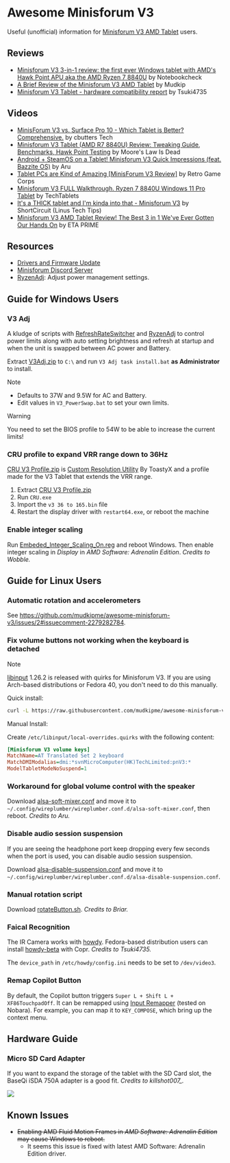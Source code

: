 Awesome Minisforum V3
=====================

Useful (unofficial) information for [Minisforum V3 AMD Tablet](https://www.minisforum.com/page/v3/index.html?lang=en) users.

## Reviews

- [Minisforum V3 3-in-1 review: the first ever Windows tablet with AMD's Hawk Point APU aka the AMD Ryzen 7 8840U](https://www.notebookcheck.net/Minisforum-V3-3-in-1-review-the-first-ever-Windows-tablet-with-AMD-s-Hawk-Point-APU-aka-the-AMD-Ryzen-7-8840U.829081.0.html) by Notebookcheck
- [A Brief Review of the Minisforum V3 AMD Tablet](https://mudkip.me/2024/04/14/A-Brief-Review-of-the-Minisforum-V3-AMD-Tablet/) by Mudkip
- [Minisforum V3 Tablet - hardware compatibility report](https://www.reddit.com/r/linuxhardware/s/rQ7BrCkx4w) by Tsuki4735

## Videos

- [MinisForum V3 vs. Surface Pro 10 - Which Tablet is Better? Comprehensive.](https://www.youtube.com/watch?v=reh_iWrlJV8) by cbutters Tech
- [Minisforum V3 Tablet (AMD R7 8840U) Review: Tweaking Guide, Benchmarks, Hawk Point Testing](https://www.youtube.com/watch?v=ivm78Qyls3A) by Moore's Law Is Dead
- [Android + SteamOS on a Tablet! Minisforum V3 Quick Impressions (feat. Bazzite OS)](https://www.youtube.com/watch?v=MrlnZXNTvtM) by Aru
- [Tablet PCs are Kind of Amazing [MinisForum V3 Review]](https://www.youtube.com/watch?v=8P0G-JLeZD4) by Retro Game Corps
- [Minisforum V3 FULL Walkthrough. Ryzen 7 8840U Windows 11 Pro Tablet](https://www.youtube.com/watch?v=c_zbxrHhtQA) by TechTablets
- [It's a THICK tablet and I'm kinda into that - Minisforum V3](https://www.youtube.com/watch?v=kI_Y231zwoU) by ShortCircuit (Linus Tech Tips)
- [Minisforum V3 AMD Tablet Review! The Best 3 in 1 We've Ever Gotten Our Hands On](https://www.youtube.com/watch?v=Sy4PjHci6qs) by ETA PRIME

## Resources

- [Drivers and Firmware Update](https://www.minisforum.com/new/support?lang=en#/support/page/download/120)
- [Minisforum Discord Server](https://discord.com/invite/Pxrg8WpFCa)
- [RyzenAdj](https://github.com/FlyGoat/RyzenAdj): Adjust power management settings.

## Guide for Windows Users

### V3 Adj

A kludge of scripts with [RefreshRateSwitcher](https://github.com/sryze/RefreshRateSwitcher) and [RyzenAdj](https://github.com/FlyGoat/RyzenAdj) to control power limits along with auto setting brightness and refresh at startup and when the unit is swapped between AC power and Battery.

Extract [V3Adj.zip](https://github.com/mudkipme/awesome-minisforum-v3/blob/main/scripts/V3Adj.zip) to `C:\` and run `V3 Adj task install.bat` **as Administrator** to install. 

> [!NOTE]
> - Defaults to 37W and 9.5W for AC and Battery.
> - Edit values in `V3_PowerSwap.bat` to set your own limits.

> [!WARNING]
> You need to set the BIOS profile to 54W to be able to increase the current limits!

### CRU profile to expand VRR range down to 36Hz

[CRU V3 Profile.zip](https://github.com/mudkipme/awesome-minisforum-v3/blob/main/scripts/Cru%20V3%20Profile.zip) is [Custom Resolution Utility](https://www.monitortests.com/forum/Thread-Custom-Resolution-Utility-CRU) By ToastyX and a profile made for the V3 Tablet that extends the VRR range.

1. Extract [CRU V3 Profile.zip](https://github.com/mudkipme/awesome-minisforum-v3/blob/main/scripts/Cru%20V3%20Profile.zip)
2. Run `CRU.exe`
3. Import the `v3 36 to 165.bin` file
4. Restart the display driver with `restart64.exe`, or reboot the machine

### Enable integer scaling

Run [Embeded_Integer_Scaling_On.reg](scripts/Embeded_Integer_Scaling_On.reg) and reboot Windows. Then enable integer scaling in *Display* in *AMD Software: Adrenalin Edition*. _Credits to Wobble._

## Guide for Linux Users

### Automatic rotation and accelerometers

See https://github.com/mudkipme/awesome-minisforum-v3/issues/2#issuecomment-2279282784.

### Fix volume buttons not working when the keyboard is detached

> [!NOTE]
> [libinput](https://gitlab.freedesktop.org/libinput/libinput/-/releases/1.26.2) 1.26.2 is released with quirks for Minisforum V3.
> If you are using Arch-based distributions or Fedora 40, you don't need to do this manually.

Quick install:

```bash
curl -L https://raw.githubusercontent.com/mudkipme/awesome-minisforum-v3/main/scripts/linux_fix_sound.sh | sudo sh
```

Manual Install:

Create `/etc/libinput/local-overrides.quirks` with the following content:
```ini
[Minisforum V3 volume keys]
MatchName=AT Translated Set 2 keyboard
MatchDMIModalias=dmi:*svnMicroComputer(HK)TechLimited:pnV3:*
ModelTabletModeNoSuspend=1
```

### Workaround for global volume control with the speaker

Download [alsa-soft-mixer.conf](scripts/alsa-soft-mixer.conf) and move it to `~/.config/wireplumber/wireplumber.conf.d/alsa-soft-mixer.conf`, then reboot. _Credits to Aru._

### Disable audio session suspension

If you are seeing the headphone port keep dropping every few seconds when the port is used, you can disable audio session suspension.

Download [alsa-disable-suspension.conf](scripts/alsa-disable-suspension.conf) and move it to `~/.config/wireplumber/wireplumber.conf.d/alsa-disable-suspension.conf`.

### Manual rotation script

Download [rotateButton.sh](scripts/rotateButton.sh).  _Credits to Briar._

### Faical Recognition

The IR Camera works with [howdy](https://github.com/boltgolt/howdy). Fedora-based distribution users can install [howdy-beta](https://copr.fedorainfracloud.org/coprs/principis/howdy-beta/) with Copr. _Credits to Tsuki4735._

The `device_path` in `/etc/howdy/config.ini` needs to be set to `/dev/video3`.

### Remap Copilot Button

By default, the Copilot button triggers `Super L + Shift L + XF86TouchpadOff`.
It can be remapped using [Input Remapper](https://github.com/sezanzeb/input-remapper) (tested on Nobara). For example, you can map it to `KEY_COMPOSE`, which bring up the context menu.

## Hardware Guide

### Micro SD Card Adapter

If you want to expand the storage of the tablet with the SD Card slot, the BaseQi iSDA 750A adapter is a good fit. _Credits to killshot007\_._

![](images/sd-card-adapter.jpg)

## Known Issues

- ~~Enabling AMD Fluid Motion Frames in *AMD Software: Adrenalin Edition* may cause Windows to reboot.~~
    - It seems this issue is fixed with latest AMD Software: Adrenalin Edition driver.
